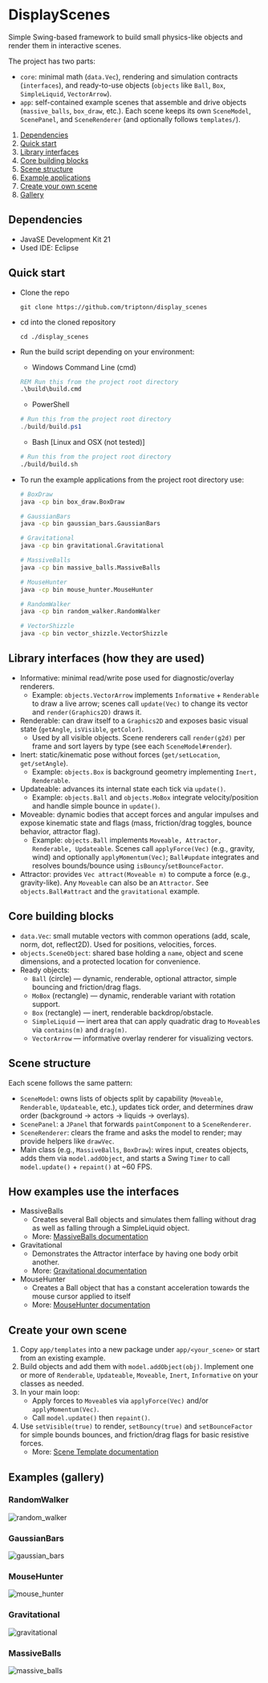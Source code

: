 # DisplayScenes
Simple Swing-based framework to build small physics-like objects and render them in interactive scenes.

The project has two parts:
- `core`: minimal math (`data.Vec`), rendering and simulation contracts (`interfaces`), and ready-to-use objects (`objects` like `Ball`, `Box`, `SimpleLiquid`, `VectorArrow`).
- `app`: self-contained example scenes that assemble and drive objects (`massive_balls`, `box_draw`, etc.). Each scene keeps its own `SceneModel`, `ScenePanel`, and `SceneRenderer` (and optionally follows `templates/`).

1. [Dependencies](#dependencies)
2. [Quick start](#quick-start)
3. [Library interfaces](#library-interfaces-how-they-are-used)
4. [Core building blocks](#core-building-blocks)
5. [Scene structure](#scene-structure)
6. [Example applications](#how-examples-use-the-interfaces)
7. [Create your own scene](#create-your-own-scene)
8. [Gallery](#examples-gallery)

## Dependencies
- JavaSE Development Kit 21
- Used IDE: Eclipse

## Quick start
- Clone the repo
  ```
  git clone https://github.com/triptonn/display_scenes
  ```
- cd into the cloned repository
  ```
  cd ./display_scenes
  ```
- Run the build script depending on your environment:

  - Windows Command Line (cmd)

  ```cmd
  REM Run this from the project root directory
  .\build\build.cmd
  ```
  - PowerShell

  ```powershell
  # Run this from the project root directory
  ./build/build.ps1
  ```
  - Bash [Linux and OSX (not tested)]

  ```bash
  # Run this from the project root directory
  ./build/build.sh
  ```

- To run the example applications from the project root directory use:

  ```bash
  # BoxDraw 
  java -cp bin box_draw.BoxDraw

  # GaussianBars
  java -cp bin gaussian_bars.GaussianBars

  # Gravitational
  java -cp bin gravitational.Gravitational

  # MassiveBalls
  java -cp bin massive_balls.MassiveBalls

  # MouseHunter
  java -cp bin mouse_hunter.MouseHunter

  # RandomWalker
  java -cp bin random_walker.RandomWalker

  # VectorShizzle
  java -cp bin vector_shizzle.VectorShizzle
  ```

## Library interfaces (how they are used)
- Informative: minimal read/write pose used for diagnostic/overlay renderers.
  - Example: `objects.VectorArrow` implements `Informative` + `Renderable` to draw a live arrow; scenes call `update(Vec)` to change its vector and `render(Graphics2D)` draws it.
- Renderable: can draw itself to a `Graphics2D` and exposes basic visual state (`getAngle`, `isVisible`, `getColor`).
  - Used by all visible objects. Scene renderers call `render(g2d)` per frame and sort layers by type (see each `SceneModel#render`).
- Inert: static/kinematic pose without forces (`get/setLocation`, `get/setAngle`).
  - Example: `objects.Box` is background geometry implementing `Inert, Renderable`.
- Updateable: advances its internal state each tick via `update()`.
  - Example: `objects.Ball` and `objects.MoBox` integrate velocity/position and handle simple bounce in `update()`.
- Moveable: dynamic bodies that accept forces and angular impulses and expose kinematic state and flags (mass, friction/drag toggles, bounce behavior, attractor flag).
  - Example: `objects.Ball` implements `Moveable, Attractor, Renderable, Updateable`. Scenes call `applyForce(Vec)` (e.g., gravity, wind) and optionally `applyMomentum(Vec)`; `Ball#update` integrates and resolves bounds/bounce using `isBouncy`/`setBounceFactor`.
- Attractor: provides `Vec attract(Moveable m)` to compute a force (e.g., gravity-like). Any `Moveable` can also be an `Attractor`. See `objects.Ball#attract` and the `gravitational` example.

## Core building blocks
- `data.Vec`: small mutable vectors with common operations (add, scale, norm, dot, reflect2D). Used for positions, velocities, forces.
- `objects.SceneObject`: shared base holding a `name`, object and scene dimensions, and a protected location for convenience.
- Ready objects:
  - `Ball` (circle) — dynamic, renderable, optional attractor, simple bouncing and friction/drag flags.
  - `MoBox` (rectangle) — dynamic, renderable variant with rotation support.
  - `Box` (rectangle) — inert, renderable backdrop/obstacle.
  - `SimpleLiquid` — inert area that can apply quadratic drag to `Moveable`s via `contains(m)` and `drag(m)`.
  - `VectorArrow` — informative overlay renderer for visualizing vectors.

## Scene structure
Each scene follows the same pattern:
- `SceneModel`: owns lists of objects split by capability (`Moveable`, `Renderable`, `Updateable`, etc.), updates tick order, and determines draw order (background → actors → liquids → overlays).
- `ScenePanel`: a `JPanel` that forwards `paintComponent` to a `SceneRenderer`.
- `SceneRenderer`: clears the frame and asks the model to render; may provide helpers like `drawVec`.
- Main class (e.g., `MassiveBalls`, `BoxDraw`): wires input, creates objects, adds them via `model.addObject`, and starts a Swing `Timer` to call `model.update()` + `repaint()` at ~60 FPS.

## How examples use the interfaces
- MassiveBalls
  - Creates several Ball objects and simulates them falling without drag as well as falling through a SimpleLiquid object.
  - More: [MassiveBalls documentation](app/massive_balls/README.md)
- Gravitational
  - Demonstrates the Attractor interface by having one body orbit another.
  - More: [Gravitational documentation](app/gravitational/README.md)
- MouseHunter
  - Creates a Ball object that has a constant acceleration towards the mouse cursor applied to itself
  - More: [MouseHunter documentation](app/mouse_hunter/README.md)

## Create your own scene
1) Copy `app/templates` into a new package under `app/<your_scene>` or start from an existing example.
2) Build objects and add them with `model.addObject(obj)`. Implement one or more of `Renderable`, `Updateable`, `Moveable`, `Inert`, `Informative` on your classes as needed.
3) In your main loop:
   - Apply forces to `Moveable`s via `applyForce(Vec)` and/or `applyMomentum(Vec)`.
   - Call `model.update()` then `repaint()`.
4) Use `setVisible(true)` to render, `setBouncy(true)` and `setBounceFactor` for simple bounds bounces, and friction/drag flags for basic resistive forces.
   - More: [Scene Template documentation](app/templates/README.md)

## Examples (gallery)
### RandomWalker
![random_walker](https://github.com/user-attachments/assets/ca030da9-e4ba-4211-885b-5883e6290dee)

### GaussianBars
![gaussian_bars](https://github.com/user-attachments/assets/e6a4298e-5b6c-4d3c-9a02-f85085cc1f08)

### MouseHunter
![mouse_hunter](https://github.com/user-attachments/assets/30994e14-c98a-4948-a35c-558715320a41)

### Gravitational
![gravitational](https://github.com/user-attachments/assets/02884cde-26e5-40d7-b14b-e1d4bf852bcc)

### MassiveBalls
![massive_balls](https://github.com/user-attachments/assets/ad5a1ac3-ea69-41ad-9f27-c02f1c4da99a)
